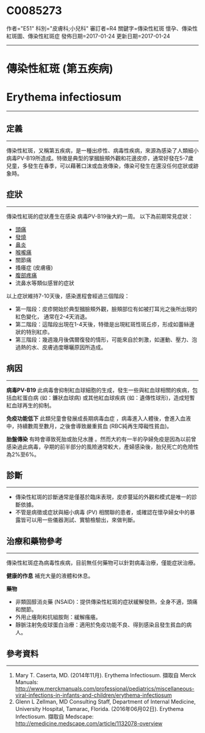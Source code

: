 # C0085273
作者="E51"
科別="皮膚科;小兒科"
審訂者=R4
關鍵字=傳染性紅斑 懷孕、傳染性紅斑圖、傳染性紅斑症
發佈日期=2017-01-24
更新日期=2017-01-24

----------
# 傳染性紅斑 (第五疾病)
# Erythema infectiosum
----------
## 定義
----------

傳染性紅斑，又稱第五疾病，是一種出疹性、病毒性疾病，來源為感染了人類細小病毒PV-B19所造成。特徵是典型的掌摑臉頰外觀和花邊皮疹，通常好發在5-7歲兒童，多發生在春季，可以藉著口沫或血液傳染，傳染可發生在還沒任何症狀或跡象時。

## 症狀
----------

傳染性紅斑的症狀產生在感染 病毒PV-B19後大約一周。
以下為前期常見症狀：

- [頭痛](C0018681)
- [發燒](C0015967)
- [鼻炎](C0035455)
- [喉嚨痛](C0242429)
- 關節痛
- 搔癢症 (皮膚癢)
- [腹部疼痛](C0000737)
- 流鼻水等類似感冒的症狀

以上症狀維持7-10天後，感染進程會經過三個階段：

- 第一階段：皮疹開始於典型摑臉頰外觀，臉頰部位有如被打耳光之後所出現的紅色變化， 通常在2-4天消退。 
- 第二階段：這階段出現在1-4天後，特徵是出現紅斑性斑丘疹，形成如蕾絲邊狀的特別紅疹。 
- 第三階段：幾週幾月後偶爾復發的情形，可能來自於刺激，如運動、壓力、泡過熱的水、皮膚過度曝曬原因所造成。
## 病因
----------

**病毒PV-B19**
此病毒會抑制紅血球細胞的生成，發生一些與紅血球相關的疾病，包括血紅蛋白病 (如：鐮狀血球病) 或其他紅血球疾病 (如：遺傳性球形)，造成短暫紅血球再生的抑制。

**免疫功能低下**
此類兒童會發展成長期病毒血症 ，病毒進入人體後，會進入血液中，持續數周至數月，之後會導致嚴重貧血 (RBC純再生障礙性貧血)。

**胎盤傳染**
有時會導致死胎或胎兒水腫 。然而大約有一半的孕婦免疫是因為以前曾感染過此病毒，孕期的前半部分的風險通常較大，產婦感染後，胎兒死亡的危險性為2%至6%。 

## 診斷
----------
- 傳染性紅斑的診斷通常是僅基於臨床表現，皮疹蔓延的外觀和模式是唯一的診斷依據。
- 不管是病徵或症狀與細小病毒 (PV) 相關聯的患者，或確認在懷孕婦女中的暴露皆可以用一些儀器測試、實驗檢驗出，來做判斷。
## 治療和藥物參考
----------

傳染性紅斑症為病毒性疾病，目前無任何藥物可以針對病毒治療，僅能症狀治療。

**健康的作息**
補充大量的液體和休息。

**藥物**

- 非類固醇消炎藥 (NSAID)：提供傳染性紅斑的症狀緩解發熱，全身不適，頭痛和關節。
- 外用止癢劑和抗組胺劑：緩解瘙癢。
- 靜脈注射免疫球蛋白治療：適用於免疫功能不良、得到感染且發生貧血的病人。
## 參考資料
----------
1. Mary T. Caserta, MD. (2014年11月). Erythema Infectiosum. 擷取自 Merck Manuals:
  http://www.merckmanuals.com/professional/pediatrics/miscellaneous-viral-infections-in-infants-and-children/erythema-infectiosum
2. Glenn L Zellman, MD Consulting Staff, Department of Internal Medicine, University Hospital, Tamarac, Florida. (2016年06月02日). Erythema Infectiosum. 擷取自 Medscape:
  http://emedicine.medscape.com/article/1132078-overview

